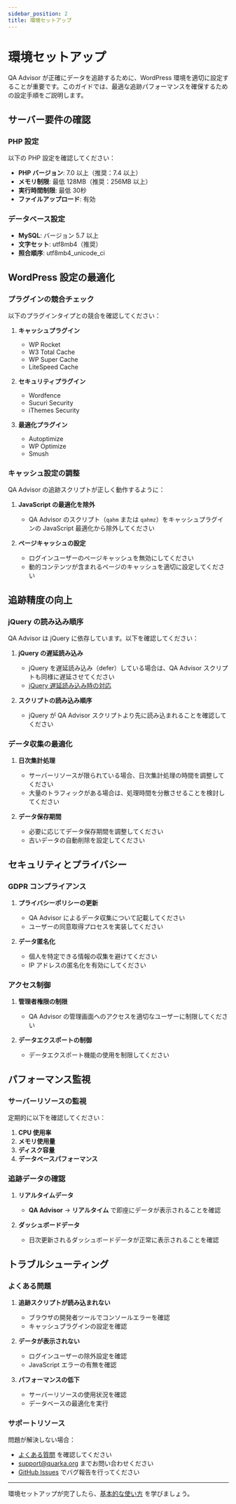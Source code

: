 ```yaml
---
sidebar_position: 2
title: 環境セットアップ
---
```


# 環境セットアップ

QA Advisor が正確にデータを追跡するために、WordPress 環境を適切に設定することが重要です。このガイドでは、最適な追跡パフォーマンスを確保するための設定手順をご説明します。

## サーバー要件の確認

### PHP 設定

以下の PHP 設定を確認してください：

- **PHP バージョン**: 7.0 以上（推奨：7.4 以上）
- **メモリ制限**: 最低 128MB（推奨：256MB 以上）
- **実行時間制限**: 最低 30秒
- **ファイルアップロード**: 有効

### データベース設定

- **MySQL**: バージョン 5.7 以上
- **文字セット**: utf8mb4（推奨）
- **照合順序**: utf8mb4_unicode_ci

## WordPress 設定の最適化

### プラグインの競合チェック

以下のプラグインタイプとの競合を確認してください：

1. **キャッシュプラグイン**
   - WP Rocket
   - W3 Total Cache
   - WP Super Cache
   - LiteSpeed Cache

2. **セキュリティプラグイン**
   - Wordfence
   - Sucuri Security
   - iThemes Security

3. **最適化プラグイン**
   - Autoptimize
   - WP Optimize
   - Smush

### キャッシュ設定の調整

QA Advisor の追跡スクリプトが正しく動作するように：

1. **JavaScript の最適化を除外**
   - QA Advisor のスクリプト（`qahm` または `qahmz`）をキャッシュプラグインの JavaScript 最適化から除外してください

2. **ページキャッシュの設定**
   - ログインユーザーのページキャッシュを無効にしてください
   - 動的コンテンツが含まれるページのキャッシュを適切に設定してください

## 追跡精度の向上

### jQuery の読み込み順序

QA Advisor は jQuery に依存しています。以下を確認してください：

1. **jQuery の遅延読み込み**
   - jQuery を遅延読み込み（defer）している場合は、QA Advisor スクリプトも同様に遅延させてください
   - [jQuery 遅延読み込み時の対応](/docs/user-manual/getting-started/when-defer-jquery)

2. **スクリプトの読み込み順序**
   - jQuery が QA Advisor スクリプトより先に読み込まれることを確認してください

### データ収集の最適化

1. **日次集計処理**
   - サーバーリソースが限られている場合、日次集計処理の時間を調整してください
   - 大量のトラフィックがある場合は、処理時間を分散させることを検討してください

2. **データ保存期間**
   - 必要に応じてデータ保存期間を調整してください
   - 古いデータの自動削除を設定してください

## セキュリティとプライバシー

### GDPR コンプライアンス

1. **プライバシーポリシーの更新**
   - QA Advisor によるデータ収集について記載してください
   - ユーザーの同意取得プロセスを実装してください

2. **データ匿名化**
   - 個人を特定できる情報の収集を避けてください
   - IP アドレスの匿名化を有効にしてください

### アクセス制御

1. **管理者権限の制限**
   - QA Advisor の管理画面へのアクセスを適切なユーザーに制限してください

2. **データエクスポートの制御**
   - データエクスポート機能の使用を制限してください

## パフォーマンス監視

### サーバーリソースの監視

定期的に以下を確認してください：

1. **CPU 使用率**
2. **メモリ使用量**
3. **ディスク容量**
4. **データベースパフォーマンス**

### 追跡データの確認

1. **リアルタイムデータ**
   - **QA Advisor** → **リアルタイム** で即座にデータが表示されることを確認

2. **ダッシュボードデータ**
   - 日次更新されるダッシュボードデータが正常に表示されることを確認

## トラブルシューティング

### よくある問題

1. **追跡スクリプトが読み込まれない**
   - ブラウザの開発者ツールでコンソールエラーを確認
   - キャッシュプラグインの設定を確認

2. **データが表示されない**
   - ログインユーザーの除外設定を確認
   - JavaScript エラーの有無を確認

3. **パフォーマンスの低下**
   - サーバーリソースの使用状況を確認
   - データベースの最適化を実行

### サポートリソース

問題が解決しない場合：

- [よくある質問](/docs/faq) を確認してください
- support@quarka.org までお問い合わせください
- [GitHub Issues](https://github.com/qa-advisor/issues) でバグ報告を行ってください

---

環境セットアップが完了したら、[基本的な使い方](/docs/user-manual/screens-and-operations) を学びましょう。
